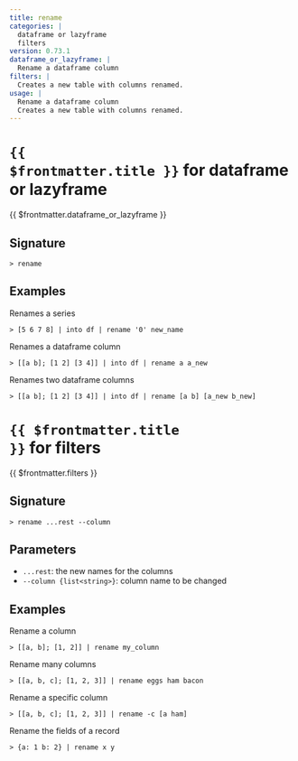 ```yaml
---
title: rename
categories: |
  dataframe or lazyframe
  filters
version: 0.73.1
dataframe_or_lazyframe: |
  Rename a dataframe column
filters: |
  Creates a new table with columns renamed.
usage: |
  Rename a dataframe column
  Creates a new table with columns renamed.
---
```


# <code>{{ $frontmatter.title }}</code> for dataframe or lazyframe

<div class='command-title'>{{ $frontmatter.dataframe_or_lazyframe }}</div>

## Signature

```> rename ```

## Examples

Renames a series
```shell
> [5 6 7 8] | into df | rename '0' new_name
```

Renames a dataframe column
```shell
> [[a b]; [1 2] [3 4]] | into df | rename a a_new
```

Renames two dataframe columns
```shell
> [[a b]; [1 2] [3 4]] | into df | rename [a b] [a_new b_new]
```

# <code>{{ $frontmatter.title }}</code> for filters

<div class='command-title'>{{ $frontmatter.filters }}</div>

## Signature

```> rename ...rest --column```

## Parameters

 -  `...rest`: the new names for the columns
 -  `--column {list<string>}`: column name to be changed

## Examples

Rename a column
```shell
> [[a, b]; [1, 2]] | rename my_column
```

Rename many columns
```shell
> [[a, b, c]; [1, 2, 3]] | rename eggs ham bacon
```

Rename a specific column
```shell
> [[a, b, c]; [1, 2, 3]] | rename -c [a ham]
```

Rename the fields of a record
```shell
> {a: 1 b: 2} | rename x y
```
